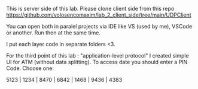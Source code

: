 This is server side of this lab.
Please clone client side from this repo https://github.com/volosencomaxim/lab_2_client_side/tree/main/UDPClient 

You can open both in paralel projects via IDE like VS (used by me), VSCode or another. Run then at the same time.

I put each layer code in separate folders <3.

For the third point of this lab : "application-level protocol" I created simple UI for ATM (without data splitting).
To access date you should enter a PIN Code.
Choose one:

5123  |   1234   |   8470   |   6842   |   1468   |   9436   |   4383 
